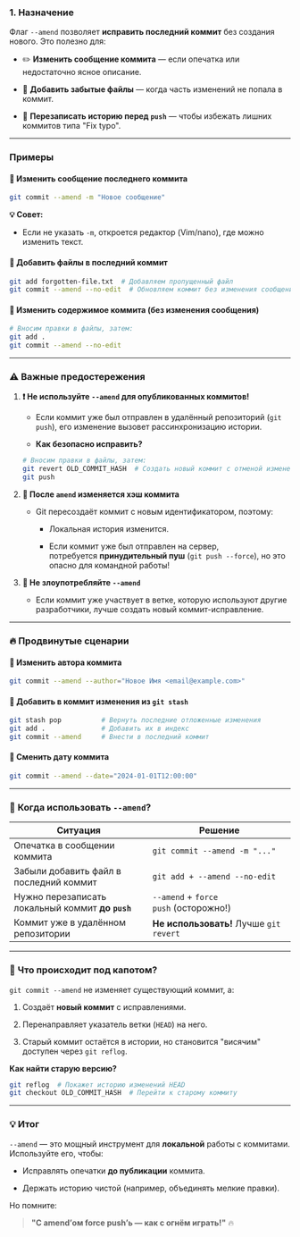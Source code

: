 ### **1. Назначение**

Флаг `--amend` позволяет **исправить последний коммит** без создания нового. Это полезно для:

- ✏️ **Изменить сообщение коммита** — если опечатка или недостаточно ясное описание.
    
- 🔄 **Добавить забытые файлы** — когда часть изменений не попала в коммит.

- 🧹 **Перезаписать историю перед `push`** — чтобы избежать лишних коммитов типа "Fix typo".
---
### Примеры

#### 🔹 **Изменить сообщение последнего коммита**

```bash
git commit --amend -m "Новое сообщение"
```

**💡 Совет:**

- Если не указать `-m`, откроется редактор (Vim/nano), где можно изменить текст.

#### 🔹 **Добавить файлы в последний коммит**

```bash
git add forgotten-file.txt  # Добавляем пропущенный файл  
git commit --amend --no-edit  # Обновляем коммит без изменения сообщения 
```
#### 🔹 **Изменить содержимое коммита (без изменения сообщения)**

```bash
# Вносим правки в файлы, затем:  
git add .  
git commit --amend --no-edit  
```

---

### ⚠️ **Важные предостережения**

1. **❗ Не используйте `--amend` для опубликованных коммитов!**
    
    - Если коммит уже был отправлен в удалённый репозиторий (`git push`), его изменение вызовет рассинхронизацию истории.
    
    - **Как безопасно исправить?**
    
	```bash
	# Вносим правки в файлы, затем:  
	git revert OLD_COMMIT_HASH  # Создать новый коммит с отменой изменений  
    git push    
	```

2. **🔄 После `amend` изменяется хэш коммита**
    
    - Git пересоздаёт коммит с новым идентификатором, поэтому:
        
        - Локальная история изменится.
        
        - Если коммит уже был отправлен на сервер, потребуется **принудительный пуш** (`git push --force`), но это опасно для командной работы!
        
3. **🚫 Не злоупотребляйте `--amend`**
    
    - Если коммит уже участвует в ветке, которую используют другие разработчики, лучше создать новый коммит-исправление.

---

### 🔥 **Продвинутые сценарии**

#### 🔸 **Изменить автора коммита**

```bash
git commit --amend --author="Новое Имя <email@example.com>"  
```

#### 🔸 **Добавить в коммит изменения из `git stash`**

```bash
git stash pop          # Вернуть последние отложенные изменения  
git add .              # Добавить их в индекс  
git commit --amend     # Внести в последний коммит  
```

#### 🔸 **Сменить дату коммита**

```bash
git commit --amend --date="2024-01-01T12:00:00"  
```

---

### 📌 **Когда использовать `--amend`?**

| Ситуация                                          | Решение                                 |
| ------------------------------------------------- | --------------------------------------- |
| Опечатка в сообщении коммита                      | `git commit --amend -m "..."`           |
| Забыли добавить файл в последний коммит           | `git add + --amend --no-edit`           |
| Нужно перезаписать локальный коммит **до `push`** | `--amend` + `force push` (осторожно!)   |
| Коммит уже в удалённом репозитории                | **Не использовать!** Лучше `git revert` |

---

### 🔄 **Что происходит под капотом?**

`git commit --amend` не изменяет существующий коммит, а:

1. Создаёт **новый коммит** с исправлениями.

2. Перенаправляет указатель ветки (`HEAD`) на него.

3. Старый коммит остаётся в истории, но становится "висячим" доступен через `git reflog`.


**Как найти старую версию?**

```bash
git reflog  # Покажет историю изменений HEAD  
git checkout OLD_COMMIT_HASH  # Перейти к старому коммиту  
```

---

### 💡 **Итог**

`--amend` — это мощный инструмент для **локальной** работы с коммитами. Используйте его, чтобы:

- Исправлять опечатки **до публикации** коммита.

- Держать историю чистой (например, объединять мелкие правки).


Но помните:

> **"С amend’ом force push’ь — как с огнём играть!"** 🔥